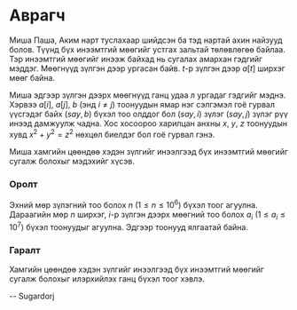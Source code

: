 Аврагч
======
Миша Паша, Аким нарт туслахаар шийдсэн ба тэд нартай ахин найзууд болов. Түүнд бүх инээмтгий мөөгийг устгах зальтай төлөвлөгөө байлаа. Тэр инээмтгий мөөгийг инээж байхад нь сугалах амархан гэдгийг мэддэг. Мөөгнүүд зүлгэн дээр ургасан байв. $t$-р зүлгэн дээр $a[t]$ ширхэг мөөг байна.

Миша эдгээр зүлгэн дээрх мөөгнүүд ганц удаа л ургадаг гэдгийг мэднэ. Хэрвээ $a[i]$, $a[j]$, $b$ (энд $i ≠ j$) тоонуудын ямар нэг сэлгэмэл гоё гурвал үүсгэдэг байх $(say, b)$ бүхэл тоо олддог бол $(say, i)$ зүлэг $(say, j)$ зүлэг рүү инээд дамжуулж чадна. Хос хосоороо харилцан анхны $x$, $y$, $z$ тоонуудын хувд $x^2 + y^2 = z^2$ нөхцөл биелдэг бол гоё гурвал гэнэ.

Миша хамгийн цөөндөө хэдэн зүлгийг инээлгээд бүх инээмтгий мөөгийг сугалж болохыг мэдэхийг хүсэв.

### Оролт
Эхний мөр зүлэгний тоо болох $n$ ($1 ≤ n ≤ 10^6$) бүхэл тоог агуулна. Дараагийн мөр $n$ ширхэг, $i$-р зүлгэн дээрх мөөгний тоо болох $a_i$ ($1 ≤ a_i ≤ 10^7$) бүхэл тоонуудыг агуулна. Эдгээр тоонууд ялгаатай байна.

### Гаралт
Хамгийн цөөндөө хэдэн зүлгийг инээлгээд бүх инээмтгий мөөгийг сугалж болохыг илэрхийлэх ганц бүхэл тоог хэвлэ.

-- Sugardorj
